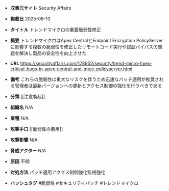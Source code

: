 - **収集元サイト**
Security Affairs

- **掲載日**
2025-06-13

- **タイトル**
トレンドマイクロの重要脆弱性修正

- **概要**
トレンドマイクロはApex CentralとEndpoint Encryption PolicyServerに影響する複数の脆弱性を修正したリモートコード実行や認証バイパスの問題を解決し製品の安全性を向上させた

- **URL**
https://securityaffairs.com/178952/security/trend-micro-fixes-critical-bugs-in-apex-central-and-tmee-policyserver.html

- **備考**
これらの脆弱性は重大なリスクを伴うため迅速なパッチ適用が推奨される管理者は最新バージョンへの更新とアクセス制御の強化を行うべきである

- **分類**
[[注意喚起]]

- **組織名**
N/A

- **業種**
N/A

- **攻撃手口**
[[脆弱性の悪用]]

- **攻撃影響**
N/A

- **脅威アクター**
N/A

- **原因**
不明

- **対処方法**
パッチ適用アクセス制御強化監視強化

- **ハッシュタグ**
#脆弱性 #セキュリティパッチ #トレンドマイクロ
